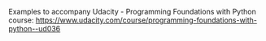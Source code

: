 Examples to accompany Udacity - Programming Foundations with Python course: https://www.udacity.com/course/programming-foundations-with-python--ud036

    
